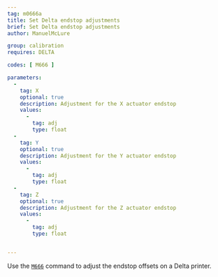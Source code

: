```yaml
---
tag: m0666a
title: Set Delta endstop adjustments
brief: Set Delta endstop adjustments
author: ManuelMcLure

group: calibration
requires: DELTA

codes: [ M666 ]

parameters:
  -
    tag: X
    optional: true
    description: Adjustment for the X actuator endstop
    values:
      -
        tag: adj
        type: float
  -
    tag: Y
    optional: true
    description: Adjustment for the Y actuator endstop
    values:
      -
        tag: adj
        type: float
  -
    tag: Z
    optional: true
    description: Adjustment for the Z actuator endstop
    values:
      -
        tag: adj
        type: float


---
```


Use the [`M666`](/docs/gcode/M666.html) command to adjust the endstop offsets on a Delta printer.
